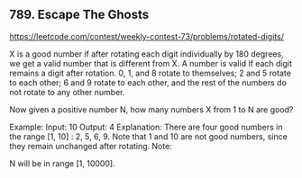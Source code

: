 ## 789. Escape The Ghosts

https://leetcode.com/contest/weekly-contest-73/problems/rotated-digits/

X is a good number if after rotating each digit individually by 180 degrees, we get a valid number that is different from X. A number is valid if each digit remains a digit after rotation. 0, 1, and 8 rotate to themselves; 2 and 5 rotate to each other; 6 and 9 rotate to each other, and the rest of the numbers do not rotate to any other number.

Now given a positive number N, how many numbers X from 1 to N are good?

Example:
Input: 10
Output: 4
Explanation:
There are four good numbers in the range [1, 10] : 2, 5, 6, 9.
Note that 1 and 10 are not good numbers, since they remain unchanged after rotating.
Note:

N will be in range [1, 10000].
